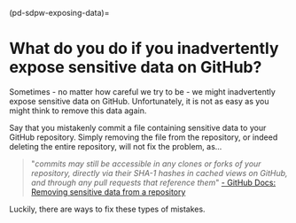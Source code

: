 (pd-sdpw-exposing-data)=

# What do you do if you inadvertently expose sensitive data on GitHub?

Sometimes - no matter how careful we try to be - we might inadvertently expose sensitive data on GitHub. Unfortunately, it is not as easy as you might think to remove this data again.

Say that you mistakenly commit a file containing sensitive data to your GitHub repository. Simply removing the file from the repository, or indeed deleting the entire repository, will not fix the problem, as...

> "*commits may still be accessible in any clones or forks of your repository, directly via their SHA-1 hashes in cached views on GitHub, and through any pull requests that reference them*" [- GitHub Docs: Removing sensitive data from a repository](https://docs.github.com/en/github/authenticating-to-github/keeping-your-account-and-data-secure/removing-sensitive-data-from-a-repository)

Luckily, there are ways to fix these types of mistakes. 
